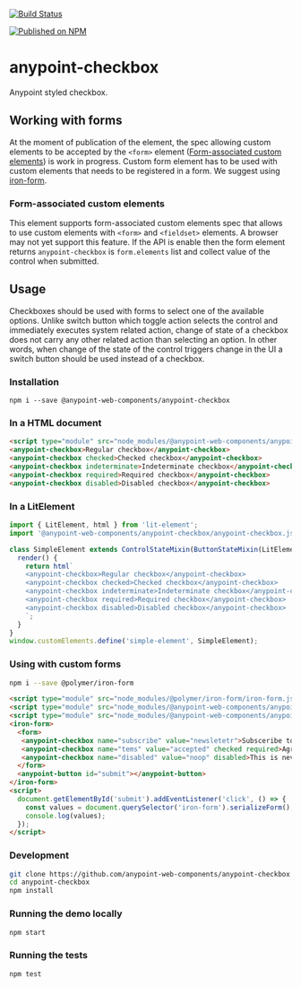 [![Build Status](https://travis-ci.org/anypoint-web-components/anypoint-checkbox.svg?branch=master)](https://travis-ci.org/anypoint-web-components/anypoint-checkbox)

[![Published on NPM](https://img.shields.io/npm/v/@anypoint-web-components/anypoint-checkbox.svg)](https://www.npmjs.com/package/@anypoint-web-components/anypoint-checkbox)

# anypoint-checkbox

Anypoint styled checkbox.

## Working with forms

At the moment of publication of the element, the spec allowing custom elements to be accepted by the `<form>` element ([Form-associated custom elements](https://www.chromestatus.com/feature/4708990554472448)) is work in progress.
Custom form element has to be used with custom elements that needs to be registered in a form. We suggest using [iron-form](https://www.webcomponents.org/element/@polymer/iron-form).

### Form-associated custom elements

This element supports form-associated custom elements spec that allows to use custom elements with `<form>` and `<fieldset>` elements. A browser may not yet support this feature.
If the API is enable then the form element returns `anypoint-checkbox` is `form.elements` list and collect value of the control when submitted.

## Usage

Checkboxes should be used with forms to select one of the available options. Unlike switch button which toggle action selects the control and immediately executes system related action, change of state of a checkbox does not carry any other related action than selecting an option.
In other words, when change of the state of the control triggers change in the UI a switch button should be used instead of a checkbox.

### Installation

```
npm i --save @anypoint-web-components/anypoint-checkbox
```

### In a HTML document

```html
<script type="module" src="node_modules/@anypoint-web-components/anypoint-checkbox/anypoint-checkbox.js"></script>
<anypoint-checkbox>Regular checkbox</anypoint-checkbox>
<anypoint-checkbox checked>Checked checkbox</anypoint-checkbox>
<anypoint-checkbox indeterminate>Indeterminate checkbox</anypoint-checkbox>
<anypoint-checkbox required>Required checkbox</anypoint-checkbox>
<anypoint-checkbox disabled>Disabled checkbox</anypoint-checkbox>
```

### In a LitElement

```js
import { LitElement, html } from 'lit-element';
import '@anypoint-web-components/anypoint-checkbox/anypoint-checkbox.js';

class SimpleElement extends ControlStateMixin(ButtonStateMixin(LitElement)) {
  render() {
    return html`
    <anypoint-checkbox>Regular checkbox</anypoint-checkbox>
    <anypoint-checkbox checked>Checked checkbox</anypoint-checkbox>
    <anypoint-checkbox indeterminate>Indeterminate checkbox</anypoint-checkbox>
    <anypoint-checkbox required>Required checkbox</anypoint-checkbox>
    <anypoint-checkbox disabled>Disabled checkbox</anypoint-checkbox>
    `;
  }
}
window.customElements.define('simple-element', SimpleElement);
```

### Using with custom forms

```sh
npm i --save @polymer/iron-form
```

```html
<script type="module" src="node_modules/@polymer/iron-form/iron-form.js"></script>
<script type="module" src="node_modules/@anypoint-web-components/anypoint-checkbox/anypoint-checkbox.js"></script>
<script type="module" src="node_modules/@anypoint-web-components/anypoint-button/anypoint-button.js"></script>
<iron-form>
  <form>
   <anypoint-checkbox name="subscribe" value="newsletetr">Subsceribe to our newsletter</anypoint-checkbox>
   <anypoint-checkbox name="tems" value="accepted" checked required>Agree to terms and conditions</anypoint-checkbox>
   <anypoint-checkbox name="disabled" value="noop" disabled>This is never included</anypoint-checkbox>
  </form>
  <anypoint-button id="submit"></anypoint-button>
</iron-form>
<script>
  document.getElementById('submit').addEventListener('click', () => {
    const values = document.querySelector('iron-form').serializeForm();
    console.log(values);
  });
</script>
```

### Development

```sh
git clone https://github.com/anypoint-web-components/anypoint-checkbox
cd anypoint-checkbox
npm install
```

### Running the demo locally

```sh
npm start
```

### Running the tests
```sh
npm test
```
